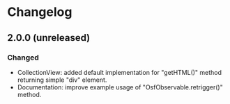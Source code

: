 # Changelog

## 2.0.0 (unreleased)

### Changed

- CollectionView: added default implementation for "getHTML()" method returning simple "div" element.
- Documentation: improve example usage of "OsfObservable.retrigger()" method.
